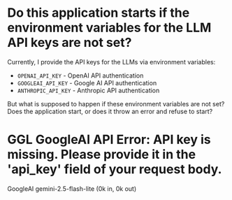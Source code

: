 # Do this application starts if the environment variables for the LLM API keys are not set? 

Currently, I provide the API keys for the LLMs via environment variables:

- `OPENAI_API_KEY` - OpenAI API authentication
- `GOOGLEAI_API_KEY` - Google AI API authentication  
- `ANTHROPIC_API_KEY` - Anthropic API authentication

But what is supposed to happen if these environment variables are not set?
Does the application start, or does it throw an error and refuse to start?



# GGL GoogleAI API Error: API key is missing. Please provide it in the 'api_key' field of your request body.

GoogleAI gemini-2.5-flash-lite (0k in, 0k out)


